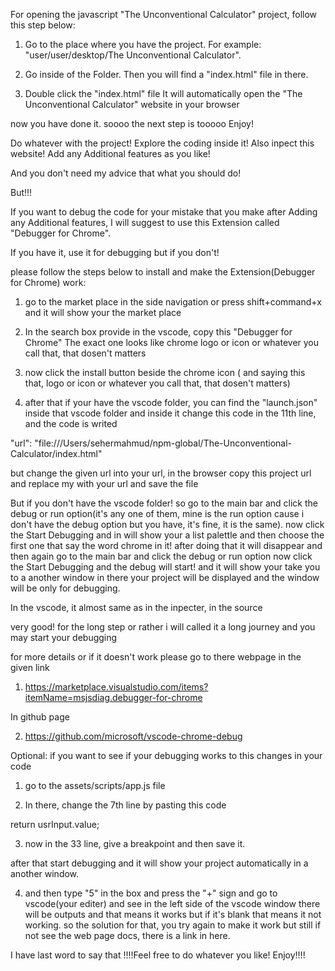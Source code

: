 For opening the javascript "The Unconventional Calculator" project, follow this step below:

1. Go to the place where you have the project.
For example: "user/user/desktop/The Unconventional Calculator".

2. Go inside of the Folder.
Then you will find a "index.html" file in there.

3. Double click the "index.html" file
It will automatically open the "The Unconventional Calculator" website in your browser

now you have done it. soooo the next step is tooooo Enjoy!


Do whatever with the project! 
Explore the coding inside it! 
Also inpect this website!
Add any Additional features as you like!

And you don't need my advice that what you should do!

But!!!

If you want to debug the code for your mistake that you make after Adding any Additional features, I will suggest to use this Extension called "Debugger for Chrome".

If you have it, use it for debugging but if you don't! 

please follow the steps below to install and make the Extension(Debugger for Chrome) work: 

1. go to the market place in the side navigation or press shift+command+x and it will show your the market place

2. In the search box provide in the vscode, copy this "Debugger for Chrome"
The exact one looks like chrome logo or icon or whatever you call that, that dosen't matters

3. now click the install button beside the chrome icon ( and saying this that, logo or icon or whatever you call that, that dosen't matters)

4. after that if your have the vscode folder, you can find the "launch.json" inside that vscode folder and inside it change this code in the 11th line, and the code is writed

"url": "file:///Users/sehermahmud/npm-global/The-Unconventional-Calculator/index.html" 

but change the given url into your url, in the browser copy this project url and replace my  with your url and save the file


But if you don't have the vscode folder! so go to the main bar and click the debug or run 
option(it's any one of them, mine is the run option cause i don't have the debug option but 
you have, it's fine, it is the same). now click the Start Debugging and in will show your a 
list palettle and then choose the first one that say the word chrome in it! after doing that 
it will disappear and then again go to the main bar and click the debug or run option now click 
the Start Debugging and the debug will start! and it will show your take you to a another window 
in there your project will be displayed and the window will be only for debugging.

In the vscode, it almost same as in the inpecter, in the source

very good! for the long step or rather i will called it a long journey and you may start your 
debugging

for more details or if it doesn't work please go to there webpage in the given link

1. https://marketplace.visualstudio.com/items?itemName=msjsdiag.debugger-for-chrome

In github page

2. https://github.com/microsoft/vscode-chrome-debug

Optional: if you want to see if your debugging works to this changes in your code

1. go to the assets/scripts/app.js  file

2. In there, change the 7th line by pasting this code 

return usrInput.value;

3. now in the 33 line, give a breakpoint and then save it.

after that start debugging and it will show your project automatically in a another window.

4. and then type "5" in the box and press the "+" sign and go to vscode(your editer) and see 
in the left side of the vscode window there will be outputs and that means it works but if it's
blank that means it not working. so the solution for that, you try again to make it work but 
still if not see the web page docs, there is a link in here.


I have last word to say that !!!!Feel free to do whatever you like! Enjoy!!!!
